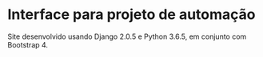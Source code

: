 # Interface para projeto de automação

Site desenvolvido usando Django 2.0.5 e Python 3.6.5, em conjunto com Bootstrap 4. 